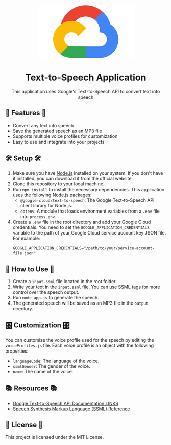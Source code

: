 <p align="center">
  <img width="300" src="./Google-Cloud-Emblem.png" alt="Google Cloud">
  <h1 align="center">Text-to-Speech Application</h1>
  <p align="center">This application uses Google's Text-to-Speech API to convert text into speech</p>
</p>

## 🚀 Features 🚀

- Convert any text into speech
- Save the generated speech as an MP3 file
- Supports multiple voice profiles for customization
- Easy to use and integrate into your projects

## 🛠️ Setup 🛠️

1. Make sure you have [Node.js](https://nodejs.org/en/download/) installed on your system. If you don't have it installed, you can download it from the official website.
2. Clone this repository to your local machine.
3. Run `npm install` to install the necessary dependencies. This application uses the following Node.js packages:
   - `@google-cloud/text-to-speech`: The Google Text-to-Speech API client library for Node.js.
   - `dotenv`: A module that loads environment variables from a `.env` file into `process.env`.
4. Create a `.env` file in the root directory and add your Google Cloud credentials. You need to set the `GOOGLE_APPLICATION_CREDENTIALS` variable to the path of your Google Cloud service account key JSON file. For example:
   ```
   GOOGLE_APPLICATION_CREDENTIALS="/path/to/your/service-account-file.json"
   ```

## 📝 How to Use 📝

1. Create a `input.ssml` file located in the root folder.
2. Write your text in the `input.ssml` file. You can use SSML tags for more control over the speech output.
3. Run `node app.js` to generate the speech.
4. The generated speech will be saved as an MP3 file in the `output` directory.

## 🎛️ Customization 🎛️

You can customize the voice profile used for the speech by editing the `voiceProfiles.js` file. Each voice profile is an object with the following properties:

- `languageCode`: The language of the voice.
- `ssmlGender`: The gender of the voice.
- `name`: The name of the voice.

## 📚 Resources 📚

- [Google Text-to-Speech API Documentation LINKS](https://cloud.google.com/text-to-speech/docs)
- [Speech Synthesis Markup Language (SSML) Reference](https://developers.google.com/assistant/df-asdk/ssml)

## 📃 License 📃

This project is licensed under the MIT License.
